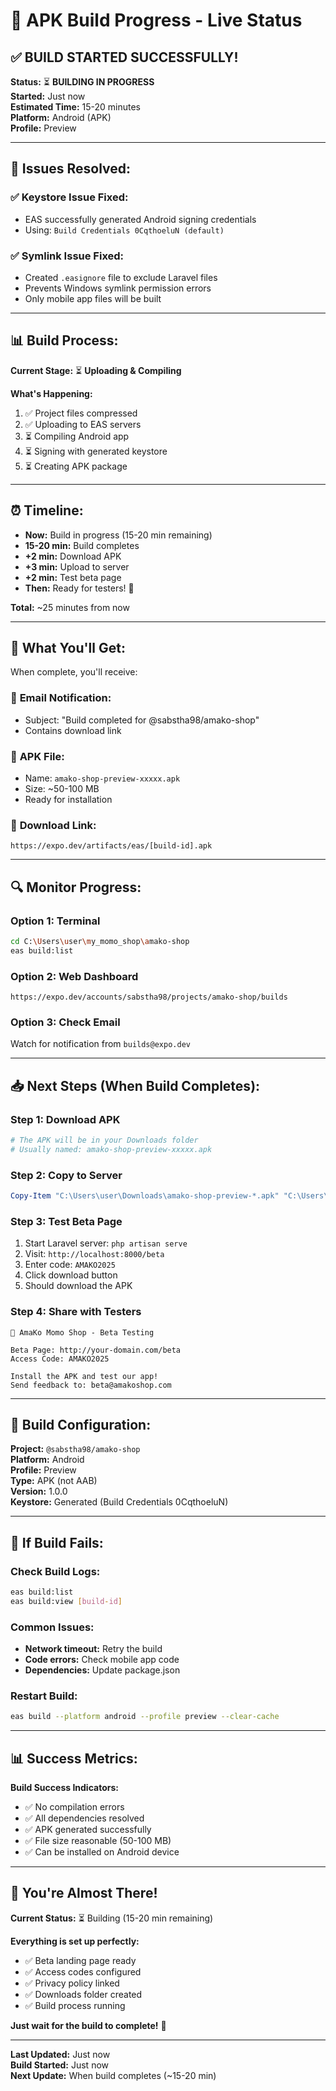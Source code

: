# 🚀 APK Build Progress - Live Status

## ✅ **BUILD STARTED SUCCESSFULLY!**

**Status:** ⏳ **BUILDING IN PROGRESS**  
**Started:** Just now  
**Estimated Time:** 15-20 minutes  
**Platform:** Android (APK)  
**Profile:** Preview  

---

## 🎉 **Issues Resolved:**

### ✅ **Keystore Issue Fixed:**
- EAS successfully generated Android signing credentials
- Using: `Build Credentials 0CqthoeluN (default)`

### ✅ **Symlink Issue Fixed:**
- Created `.easignore` file to exclude Laravel files
- Prevents Windows symlink permission errors
- Only mobile app files will be built

---

## 📊 **Build Process:**

**Current Stage:** ⏳ **Uploading & Compiling**

**What's Happening:**
1. ✅ Project files compressed
2. ✅ Uploading to EAS servers
3. ⏳ Compiling Android app
4. ⏳ Signing with generated keystore
5. ⏳ Creating APK package

---

## ⏰ **Timeline:**

- **Now:** Build in progress (15-20 min remaining)
- **15-20 min:** Build completes
- **+2 min:** Download APK
- **+3 min:** Upload to server
- **+2 min:** Test beta page
- **Then:** Ready for testers! 🎉

**Total:** ~25 minutes from now

---

## 📱 **What You'll Get:**

When complete, you'll receive:

### 📧 **Email Notification:**
- Subject: "Build completed for @sabstha98/amako-shop"
- Contains download link

### 📱 **APK File:**
- Name: `amako-shop-preview-xxxxx.apk`
- Size: ~50-100 MB
- Ready for installation

### 🔗 **Download Link:**
```
https://expo.dev/artifacts/eas/[build-id].apk
```

---

## 🔍 **Monitor Progress:**

### **Option 1: Terminal**
```bash
cd C:\Users\user\my_momo_shop\amako-shop
eas build:list
```

### **Option 2: Web Dashboard**
```
https://expo.dev/accounts/sabstha98/projects/amako-shop/builds
```

### **Option 3: Check Email**
Watch for notification from `builds@expo.dev`

---

## 📥 **Next Steps (When Build Completes):**

### **Step 1: Download APK**
```powershell
# The APK will be in your Downloads folder
# Usually named: amako-shop-preview-xxxxx.apk
```

### **Step 2: Copy to Server**
```powershell
Copy-Item "C:\Users\user\Downloads\amako-shop-preview-*.apk" "C:\Users\user\my_momo_shop\public\downloads\amako-shop-beta.apk"
```

### **Step 3: Test Beta Page**
1. Start Laravel server: `php artisan serve`
2. Visit: `http://localhost:8000/beta`
3. Enter code: `AMAKO2025`
4. Click download button
5. Should download the APK

### **Step 4: Share with Testers**
```
🥟 AmaKo Momo Shop - Beta Testing

Beta Page: http://your-domain.com/beta
Access Code: AMAKO2025

Install the APK and test our app!
Send feedback to: beta@amakoshop.com
```

---

## 🎯 **Build Configuration:**

**Project:** `@sabstha98/amako-shop`  
**Platform:** Android  
**Profile:** Preview  
**Type:** APK (not AAB)  
**Version:** 1.0.0  
**Keystore:** Generated (Build Credentials 0CqthoeluN)  

---

## 🚨 **If Build Fails:**

### **Check Build Logs:**
```bash
eas build:list
eas build:view [build-id]
```

### **Common Issues:**
- **Network timeout:** Retry the build
- **Code errors:** Check mobile app code
- **Dependencies:** Update package.json

### **Restart Build:**
```bash
eas build --platform android --profile preview --clear-cache
```

---

## 📊 **Success Metrics:**

**Build Success Indicators:**
- ✅ No compilation errors
- ✅ All dependencies resolved
- ✅ APK generated successfully
- ✅ File size reasonable (50-100 MB)
- ✅ Can be installed on Android device

---

## 🎉 **You're Almost There!**

**Current Status:** ⏳ Building (15-20 min remaining)

**Everything is set up perfectly:**
- ✅ Beta landing page ready
- ✅ Access codes configured
- ✅ Privacy policy linked
- ✅ Downloads folder created
- ✅ Build process running

**Just wait for the build to complete!** 🚀

---

**Last Updated:** Just now  
**Build Started:** Just now  
**Next Update:** When build completes (~15-20 min)


